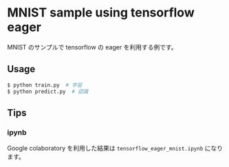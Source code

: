 # MNIST sample using tensorflow eager

MNIST のサンプルで tensorflow の eager を利用する例です。

## Usage

```sh
$ python train.py  # 学習
$ python predict.py  # 認識
```

## Tips

### ipynb

Google colaboratory を利用した結果は `tensorflow_eager_mnist.ipynb` になります。
